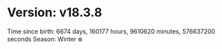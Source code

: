 # Version: v18.3.8
Time since birth: 6674 days, 160177 hours, 9610620 minutes, 576637200 seconds
Season: Winter ❄️
